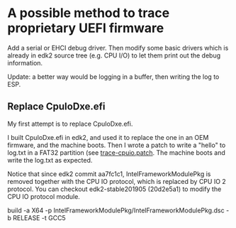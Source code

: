 A possible method to trace proprietary UEFI firmware
====================================================

Add a serial or EHCI debug driver. Then modify some basic drivers
which is already in edk2 source tree (e.g. CPU I/O) to let them print
out the debug information.

Update: a better way would be logging in a buffer, then writing the log
to ESP.

Replace CpuIoDxe.efi
--------------------

My first attempt is to replace CpuIoDxe.efi.

I built CpuIoDxe.efi in edk2, and used it to replace the one in an OEM firmware,
and the machine boots. Then I wrote a patch to write a "hello" to log.txt in a
FAT32 partition (see [trace-cpuio.patch](trace-cpuio.patch). The machine boots and
write the log.txt as expected.

Notice that since edk2 commit aa7fc1c1, IntelFrameworkModulePkg is removed together
with the CPU IO protocol, which is replaced by CPU IO 2 protocol. You can checkout
edk2-stable201905 (20d2e5a1) to modify the CPU IO protocol module.

build -a X64 -p IntelFrameworkModulePkg/IntelFrameworkModulePkg.dsc -b RELEASE -t GCC5
